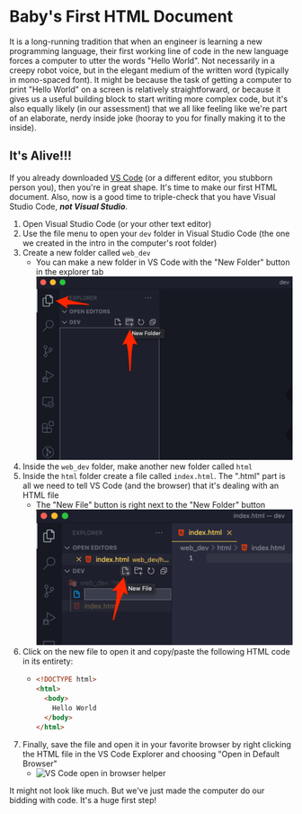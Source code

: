 # Baby's First HTML Document

<!-- 
  Objectives:
  - Learn the VS Code interface
  - Learn how to create html files
 -->

It is a long-running tradition that when an engineer is learning a new programming language, their first working line of code in the new language forces a computer to utter the words "Hello World". Not necessarily in a creepy robot voice, but in the elegant medium of the written word (typically in mono-spaced font). It might be because the task of getting a computer to print "Hello World" on a screen is relatively straightforward, or because it gives us a useful building block to start writing more complex code, but it's also equally likely (in our assessment) that we all like feeling like we're part of an elaborate, nerdy inside joke (hooray to you for finally making it to the inside).

## It's Alive!!!

If you already downloaded [VS Code](https://code.visualstudio.com) (or a different editor, you stubborn person you), then you're in great shape. It's time to make our first HTML document. Also, now is a good time to triple-check that you have Visual Studio Code, ***not Visual Studio***.

1. Open Visual Studio Code (or your other text editor)
1. Use the file menu to open your `dev` folder in Visual Studio Code (the one we created in the intro in the computer's root folder)
1. Create a new folder called `web_dev`
    - You can make a new folder in VS Code with the "New Folder" button in the explorer tab ![VS Code new folder helper](../images/vscode_new_folder_helper.png)
1. Inside the `web_dev` folder, make another new folder called `html`
1. Inside the `html` folder create a file called `index.html`. The ".html" part is all we need to tell VS Code (and the browser) that it's dealing with an HTML file
    - The "New File" button is right next to the "New Folder" button ![VS Code new file helper](../images/vscode_new_file_helper.png)
1. Click on the new file to open it and copy/paste the following HTML code in its entirety:
    - ```html
      <!DOCTYPE html>
      <html>
        <body>
          Hello World
        </body>
      </html>
      ```
1. Finally, save the file and open it in your favorite browser by right clicking the HTML file in the VS Code Explorer and choosing "Open in Default Browser"
    - ![VS Code open in browser helper](./images/vscode_open_in_browser_helper.png)

It might not look like much. But we've just made the computer do our bidding with code. It's a huge first step!